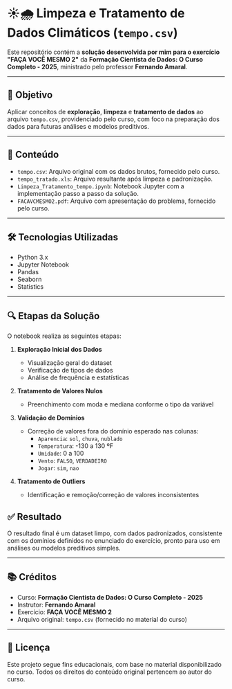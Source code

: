 # ☀️🌧️ Limpeza e Tratamento de Dados Climáticos (`tempo.csv`)

Este repositório contém a **solução desenvolvida por mim para o exercício "FAÇA VOCÊ MESMO 2"** da **Formação Cientista de Dados: O Curso Completo - 2025**, ministrado pelo professor **Fernando Amaral**.

---

## 🧠 Objetivo

Aplicar conceitos de **exploração**, **limpeza** e **tratamento de dados** ao arquivo `tempo.csv`, providenciado pelo curso, com foco na preparação dos dados para futuras análises e modelos preditivos.

---

## 📁 Conteúdo

- `tempo.csv`: Arquivo original com os dados brutos, fornecido pelo curso.
- `tempo_tratado.xls`: Arquivo resultante após limpeza e padronização.
- `Limpeza_Tratamento_tempo.ipynb`: Notebook Jupyter com a implementação passo a passo da solução.
- `FACAVCMESMO2.pdf`: Arquivo com apresentação do problema, fornecido pelo curso.

---

## 🛠️ Tecnologias Utilizadas

- Python 3.x
- Jupyter Notebook
- Pandas
- Seaborn
- Statistics

---

## 🔍 Etapas da Solução

O notebook realiza as seguintes etapas:

1. **Exploração Inicial dos Dados**
   - Visualização geral do dataset
   - Verificação de tipos de dados
   - Análise de frequência e estatísticas

2. **Tratamento de Valores Nulos**
   - Preenchimento com moda e mediana conforme o tipo da variável

3. **Validação de Domínios**
   - Correção de valores fora do domínio esperado nas colunas:
     - `Aparencia`: `sol`, `chuva`, `nublado`
     - `Temperatura`: -130 a 130 ºF
     - `Umidade`: 0 a 100
     - `Vento`: `FALSO`, `VERDADEIRO`
     - `Jogar`: `sim`, `nao`

4. **Tratamento de Outliers**
   - Identificação e remoção/correção de valores inconsistentes

## ✅ Resultado

O resultado final é um dataset limpo, com dados padronizados, consistente com os domínios definidos no enunciado do exercício, pronto para uso em análises ou modelos preditivos simples.

---

## 📚 Créditos

- Curso: **Formação Cientista de Dados: O Curso Completo - 2025**
- Instrutor: **Fernando Amaral**
- Exercício: **FAÇA VOCÊ MESMO 2**
- Arquivo original: `tempo.csv` (fornecido no material do curso)

---

## 📄 Licença

Este projeto segue fins educacionais, com base no material disponibilizado no curso. Todos os direitos do conteúdo original pertencem ao autor do curso.

